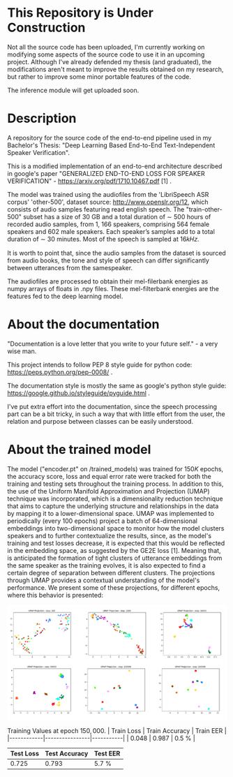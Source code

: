 # This Repository is Under Construction
Not all the source code has been uploaded, I'm currently working on modifying some aspects of the source code 
to use it in an upcoming project. Although I've already defended my thesis (and graduated), the modifications aren't meant to
improve the results obtained on my research, but rather to improve some minor portable features of the code.

The inference module will get uploaded soon. 

# Description
A repository for the source code of the end-to-end pipeline used in my Bachelor's Thesis: "Deep Learning Based End-to-End Text-Independent Speaker Verification".

This is a modified implementation of an end-to-end architecture described in google's paper "GENERALIZED END-TO-END LOSS FOR SPEAKER VERIFICATION" - https://arxiv.org/pdf/1710.10467.pdf [1] . 

The model was trained using the audiofiles from the 'LibriSpeech ASR corpus' 'other-500', dataset source: http://www.openslr.org/12, which consists of audio samples
featuring read english speech. The "train-other-500" subset has a size of 30 GB and a total duration of ∼ 500 hours of recorded audio samples, from 1, 166 speakers,
comprising 564 female speakers and 602 male speakers. Each speaker’s samples add to a total duration of ∼ 30 minutes. Most of the speech is sampled at 16𝑘𝐻𝑧.

It is worth to point that, since the audio samples from the dataset is sourced from audio books, the tone and style of speech can differ significantly between utterances from the samespeaker.

The audiofiles are processed to obtain their mel-filerbank energies as numpy arrays of floats
in .npy files. These mel-filterbank energies are the features fed to the deep learning model.

# About the documentation
"Documentation is a love letter that you write to your future self." - a very wise man.

This project intends to follow PEP 8 style guide for python code: https://peps.python.org/pep-0008/ .

The documentation style is mostly the same as google's python style guide: https://google.github.io/styleguide/pyguide.html .

I've put extra effort into the documentation, since the speech processing part can be a bit tricky, in such a way that with little effort from the user, the relation and purpose between classes can be easily understood. 

# About the trained model 
The model ("encoder.pt" on /trained_models) was trained for $150 K$ epochs, the accuracy score, loss and equal error rate were tracked for both the training and testing sets throughout the training process. In addition to this, the use of the Uniform Manifold Approximation and Projection (UMAP) technique was incorporated, which is a dimensionality reduction technique that aims to capture the underlying structure and relationships in the data by mapping it to a lower-dimensional space. UMAP was implemented to periodically (every $100$ epochs) project a batch of $64$-dimensional embeddings into two-dimensional space to monitor how the model clusters speakers and to further contextualize the results, since, as the model's training and test losses decrease, it is expected that this would be reflected in the embedding space, as suggested by the GE2E loss [1]. Meaning that, is anticipated the formation of tight clusters of utterance embeddings from the same speaker as the training evolves, it is also expected to find a certain degree of separation between different clusters. The projections through UMAP provides a contextual understanding of the model's performance. We present some of these projections, for different epochs, where this behavior is presented:

![alt text](https://github.com/gablj/speaker-verification/blob/main/images/umap_projections.png)

Training Values at epoch $150, 000$.
| Train Loss | Train Accuracy | Train EER |
|------------|----------------|-----------|
| 0.048      | 0.987          | 0.5 \%    |

| Test Loss | Test Accuracy   | Test EER |
|------------|----------------|-----------|
| 0.725      | 0.793          |  5.7 \%    |

  
